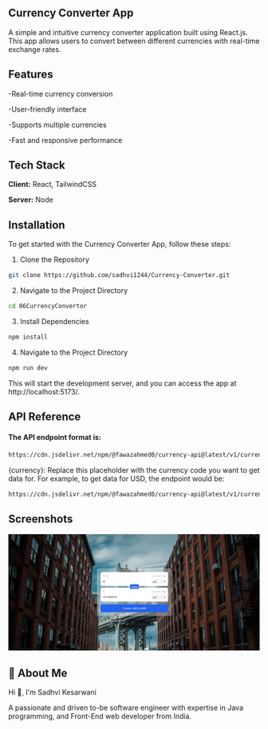 ## Currency Converter App

A simple and intuitive currency converter application built using React.js. This app allows users to convert between different currencies with real-time exchange rates.

## Features

-Real-time currency conversion

-User-friendly interface

-Supports multiple currencies

-Fast and responsive performance
## Tech Stack

**Client:** React, TailwindCSS

**Server:** Node

## Installation 

To get started with the Currency Converter App, follow these steps:

1. Clone the Repository


```bash
git clone https://github.com/sadhvi1244/Currency-Converter.git
```
2. Navigate to the Project Directory

```bash
cd 06CurrencyConvertor
```

3. Install Dependencies

```bash
npm install
```

4. Navigate to the Project Directory

```bash
npm run dev
```
This will start the development server, and you can access the app at http://localhost:5173/.
## API Reference

#### The API endpoint format is:
```bash
https://cdn.jsdelivr.net/npm/@fawazahmed0/currency-api@latest/v1/currencies/${currency}.json
```
{currency}: Replace this placeholder with the currency code you want to get data for. For example, to get data for USD, the endpoint would be:
```bash
https://cdn.jsdelivr.net/npm/@fawazahmed0/currency-api@latest/v1/currencies/usd.json
```

## Screenshots

![App Screenshot](https://github.com/sadhvi1244/Currency-Converter/blob/main/Screenshot%202024-07-25%20163302.png?raw=true )

## 🚀 About Me


Hi 👋, I'm Sadhvi Kesarwani

A passionate and driven to-be software engineer with expertise in Java programming, and Front-End web developer from India.

